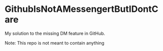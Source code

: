 # GithubIsNotAMessengertButIDontCare
My solution to the missing DM feature in GitHub.

Note: This repo is not meant to contain anything
